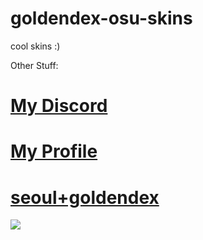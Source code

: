 # goldendex-osu-skins

cool skins :)

Other Stuff:
# [My Discord](https://discord.gg/ukd4JefWKM)
# [My Profile](https://osu.ppy.sh/users/14176554)






# [seoul+goldendex](https://mega.nz/file/fIgRwZaT#r4Hk5jSbZ-QzgJj4A8koUghuZckTGJRYbyI5RUFfA6I)
![](https://media.discordapp.net/attachments/1029797258763444324/1029797303399235744/unknown.png?width=1201&height=676)
